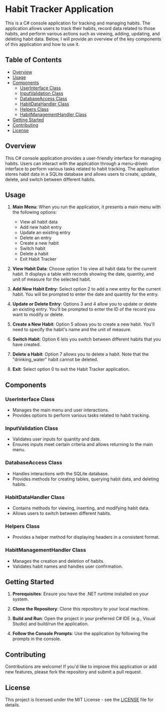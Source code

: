﻿# Habit Tracker Application

This is a C# console application for tracking and managing habits. The application allows users to track their habits, record data related to those habits, and perform various actions such as viewing, adding, updating, and deleting habit data. Below, I will provide an overview of the key components of this application and how to use it.

## Table of Contents
- [Overview](#overview)
- [Usage](#usage)
- [Components](#components)
  - [UserInterface Class](#userinterface-class)
  - [InputValidation Class](#inputvalidation-class)
  - [DatabaseAccess Class](#databaseaccess-class)
  - [HabitDataHandler Class](#habitdatahandler-class)
  - [Helpers Class](#helpers-class)
  - [HabitManagementHandler Class](#habitmanagementhandler-class)
- [Getting Started](#getting-started)
- [Contributing](#contributing)
- [License](#license)

## Overview

This C# console application provides a user-friendly interface for managing habits. Users can interact with the application through a menu-driven interface to perform various tasks related to habit tracking. The application stores habit data in a SQLite database and allows users to create, update, delete, and switch between different habits.

## Usage

1. **Main Menu**: When you run the application, it presents a main menu with the following options:
   - View all habit data
   - Add new habit entry
   - Update an existing entry
   - Delete an entry
   - Create a new habit
   - Switch habit
   - Delete a habit
   - Exit Habit Tracker

2. **View Habit Data**: Choose option 1 to view all habit data for the current habit. It displays a table with records showing the date, quantity, and unit of measure for the selected habit.

3. **Add New Habit Entry**: Select option 2 to add a new entry for the current habit. You will be prompted to enter the date and quantity for the entry.

4. **Update or Delete Entry**: Options 3 and 4 allow you to update or delete an existing entry. You'll be prompted to enter the ID of the record you want to modify or delete.

5. **Create a New Habit**: Option 5 allows you to create a new habit. You'll need to specify the habit's name and the unit of measure.

6. **Switch Habit**: Option 6 lets you switch between different habits that you have created.

7. **Delete a Habit**: Option 7 allows you to delete a habit. Note that the "drinking_water" habit cannot be deleted.

8. **Exit**: Select option 0 to exit the Habit Tracker application.

## Components

### UserInterface Class

- Manages the main menu and user interactions.
- Provides options to perform various tasks related to habit tracking.

### InputValidation Class

- Validates user inputs for quantity and date.
- Ensures inputs meet certain criteria and allows returning to the main menu.

### DatabaseAccess Class

- Handles interactions with the SQLite database.
- Provides methods for creating tables, querying habit data, and deleting habits.

### HabitDataHandler Class

- Contains methods for viewing, inserting, and modifying habit data.
- Allows users to switch between different habits.

### Helpers Class

- Provides a helper method for displaying headers in a consistent format.

### HabitManagementHandler Class

- Manages the creation and deletion of habits.
- Validates habit names and handles user confirmation.

## Getting Started

1. **Prerequisites**: Ensure you have the .NET runtime installed on your system.

2. **Clone the Repository**: Clone this repository to your local machine.

3. **Build and Run**: Open the project in your preferred C# IDE (e.g., Visual Studio) and build/run the application.

4. **Follow the Console Prompts**: Use the application by following the prompts in the console.

## Contributing

Contributions are welcome! If you'd like to improve this application or add new features, please fork the repository and submit a pull request.

## License

This project is licensed under the MIT License - see the [LICENSE](LICENSE) file for details.
